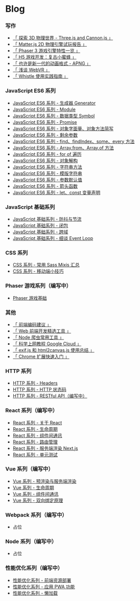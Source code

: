 # Blog

### 写作

* [「 探索 3D 物理世界 - Three.js and Cannon.js 」](https://github.com/Felix-Lin-725/Blog/issues/26)
* [「 Matter.js 2D 物理引擎试玩报告 」](https://github.com/FelixLin-404/Blog/issues/31)
* [「 Phaser 3 游戏引擎特性一览 」](https://github.com/FelixLin-404/Blog/issues/27)
* [「 H5 游戏开发：复古小蜜蜂 」](https://github.com/FelixLin-404/Blog/issues/32)
* [「 也许是新一代的动画格式 - APNG 」](https://github.com/FelixLin-404/Blog/issues/30)
* [「 浅谈 WebVR 」](https://github.com/FelixLin-404/Blog/issues/29)
* [「 Whistle 使用实践指南 」](https://github.com/BlackCubeNo99/Blog/issues/35)

### JavaScript ES6 系列
* [JavaScript ES6 系列 - 生成器 Generator](https://github.com/Felix-Lin-725/Blog/issues/25)
* [JavaScript ES6 系列 - Module](https://github.com/Felix-Lin-725/Blog/issues/18)
* [JavaScript ES6 系列 - 数据类型 Symbol](https://github.com/Felix-Lin-725/Blog/issues/17)
* [JavaScript ES6 系列 - Promise](https://github.com/Felix-Lin-725/Blog/issues/16)
* [JavaScript ES6 系列 - 对象字面量、对象方法简写](https://github.com/Felix-Lin-725/Blog/issues/11)
* [JavaScript ES6 系列 - 剩余参数](https://github.com/Felix-Lin-725/Blog/issues/10)
* [JavaScript ES6 系列 - find、findIndex、some、every 方法](https://github.com/Felix-Lin-725/Blog/issues/9)
* [JavaScript ES6 系列 - Array.from、Array.of 方法](https://github.com/Felix-Lin-725/Blog/issues/8)
* [JavaScript ES6 系列 - for of 遍历](https://github.com/Felix-Lin-725/Blog/issues/7)
* [JavaScript ES6 系列 - 对象解构](https://github.com/Felix-Lin-725/Blog/issues/6)
* [JavaScript ES6 系列 - 字符串方法](https://github.com/Felix-Lin-725/Blog/issues/5)
* [JavaScript ES6 系列 - 模版字符串](https://github.com/Felix-Lin-725/Blog/issues/4) 
* [JavaScript ES6 系列 - 参数默认值](https://github.com/Felix-Lin-725/Blog/issues/3)
* [JavaScript ES6 系列 - 箭头函数](https://github.com/Felix-Lin-725/Blog/issues/2)
* [JavaScript ES6 系列 - let、const 变量声明](https://github.com/Felix-Lin-725/Blog/issues/1)

### JavaScript 基础系列
* [JavaScript 基础系列 - 防抖与节流](https://github.com/FelixLin-404/Blog/issues/20)
* [JavaScript 基础系列 - 闭包](https://github.com/FelixLin-404/Blog/issues/23)
* [JavaScript 基础系列 - 跨域](https://github.com/BlackCubeNo99/Blog/issues/33)
* [JavaScript 基础系列 - 细谈 Event Loop](https://github.com/BlackCubeNo99/Blog/issues/36)

### CSS 系列
* [CSS 系列 - 常用 Sass Mixis 汇总](https://github.com/BlackCubeNo99/Blog/issues/39)
* [CSS 系列 - 移动端小技巧](https://github.com/BlackCubeNo99/Blog/issues/40)

### Phaser 游戏系列（编写中）
* [Phaser 游戏基础]()

### 其他
* [「 前端编码建议 」](https://github.com/BlackCubeNo99/Blog/issues/34)
* [「 Web 前端开发精选工具 」](https://github.com/FelixLin-404/Blog/issues/21)
* [「 Node 爬虫常用工具 」](https://github.com/FelixLin-404/Blog/issues/15)
* [「 科学上网教程 Google Cloud 」](https://github.com/FelixLin-404/Blog/issues/28)
* [「 exif.js 和 html2canvas.js 使用总结 」](https://github.com/BlackCubeNo99/Blog/issues/38)
* [「 Chrome 扩展快速入门 」](https://github.com/BlackCubeNo99/Blog/issues/41)

### HTTP 系列
* [HTTP 系列 - Headers](https://github.com/FelixLin-404/Blog/issues/13)
* [HTTP 系列 - HTTP 状态码](https://github.com/FelixLin-404/Blog/issues/12)
* [HTTP 系列 - RESTful API（编写中）]()

### React 系列（编写中）
* [React 系列 - 关于 React](https://github.com/FelixLin-404/Blog/issues/22)
* [React 系列 - 生命周期]()
* [React 系列 - 组件间通讯]()
* [React 系列 - 路由管理]()
* [React 系列 - 服务端渲染 Next.js]()
* [React 系列 - 单元测试]()

### Vue 系列（编写中）
* [Vue 系列 - 预渲染与服务端渲染]()
* [Vue 系列 - 生命周期]()
* [Vue 系列 - 组件间通讯]()
* [Vue 系列 - 双向绑定原理]()

### Webpack 系列（编写中）
* 占位

### Node 系列（编写中）
* 占位

### 性能优化系列（编写中）
* [性能优化系列 - 前端资源部署]()
* [性能优化系列 - 应用 PWA 功能]()
* [性能优化系列 - 懒加载]()
